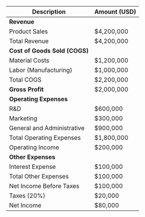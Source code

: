 
| Description                | Amount (USD) |
|----------------------------|--------------|
| **Revenue**                |              |
| Product Sales              | $4,200,000   |
| Total Revenue              | $4,200,000   |
| **Cost of Goods Sold (COGS)** |          |
| Material Costs             | $1,200,000   |
| Labor (Manufacturing)      | $1,000,000   |
| Total COGS                 | $2,200,000   |
| **Gross Profit**           | $2,000,000   |
| **Operating Expenses**     |              |
| R&D                        | $600,000     |
| Marketing                  | $300,000     |
| General and Administrative | $900,000     |
| Total Operating Expenses   | $1,800,000   |
| Operating Income           | $200,000     |
| **Other Expenses**         |              |
| Interest Expense           | $100,000     |
| Total Other Expenses       | $100,000     |
| Net Income Before Taxes    | $100,000     |
| Taxes (20%)                | $20,000      |
| Net Income                 | $80,000      |
